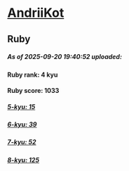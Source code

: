 # [AndriiKot](https://www.codewars.com/users/AndriiKot) 
## Ruby

##### As of 2025-09-20 19:40:52 uploaded:

#### Ruby rank: 4 kyu

#### Ruby score: 1033

##### [5-kyu: 15](https://github.com/AndriiKot/Ruby__CodeWars/tree/main/kyu-5)

##### [6-kyu: 39](https://github.com/AndriiKot/Ruby__CodeWars/tree/main/kyu-6)

##### [7-kyu: 52](https://github.com/AndriiKot/Ruby__CodeWars/tree/main/kyu-7)

##### [8-kyu: 125](https://github.com/AndriiKot/Ruby__CodeWars/tree/main/kyu-8)

